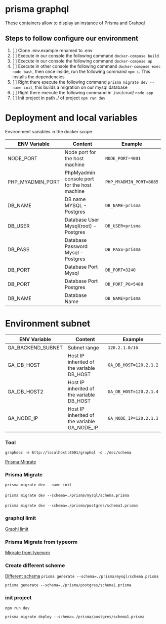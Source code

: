 # prisma graphql

These containers allow to display an instance of Prisma and Grahpql

## Steps to follow configure our environment
1. [ ] Clone .env.example renamed to .env
2. [ ] Execute in our console the following command ``docker-compose build``
3. [ ] Execute in our console the following command ``docker-compose up``
4. [ ] Execute in other console the following command ``docker-compose exec node bash``, then once inside, run the following command ``npm i``. This installs the dependencies
5. [ ] Right there execute the following command ``prisma migrate dev --name init``, this builds a migration on our mysql database
6. [ ] Right there execute the following command in ./src/crud/ ``node app``
7. [ ] Init project in path ./ of project ``npm run dev``

# Deployment and local variables
Environment variables in the docker scope


| ENV Variable     | Content                                      | Example                   |
|------------------|----------------------------------------------|---------------------------|
| NODE_PORT        | Node port for the host machine               | ``NODE_PORT=4001``        |
| PHP_MYADMIN_PORT | PhpMyadmin console port for the host machine | ``PHP_MYADMIN_PORT=8085`` |
| DB_NAME          | DB name MYSQL - Postgres                     | ``DB_NAME=prisma``        |
| DB_USER          | Database User Mysql(root) - Postgres         | ``DB_USER=prisma``        |
| DB_PASS          | Database Password Mysql - Postgres           | ``DB_PASS=prisma``        |
| DB_PORT          | Database Port Mysql                          | ``DB_PORT=3240``          |
| DB_PORT          | Database Port Postgres                       | ``DB_PORT_PG=5480``       |
| DB_NAME          | Database Name                                | ``DB_NAME=prisma``        |


# Environment subnet
| ENV Variable      | Content                                      | Example                  |
|-------------------|----------------------------------------------|--------------------------|
| GA_BACKEND_SUBNET | Subnet range                                 | ``120.2.1.0/16``         |
| GA_DB_HOST        | Host IP inherited of the variable DB_HOST    | ``GA_DB_HOST=120.2.1.2`` |
| GA_DB_HOST2       | Host IP inherited of the variable DB_HOST    | ``GA_DB_HOST=120.2.1.4`` |
| GA_NODE_IP        | Host IP inherited of the variable GA_NODE_IP | ``GA_NODE_IP=120.2.1.3`` |

### Tool
``graphdoc -e http://localhost:4001/graphql -o ./doc/schema``

[Prisma Migrate](https://www.youtube.com/watch?v=9l8iZP_HKY8)

### Prisma Migrate
``prisma migrate dev --name init``
####
``prisma migrate dev --schema=./prisma/mysql/schema.prisma``
####
``prisma migrate dev --schema=./prisma/postgres/schema1.prisma``

### graphql limit
[Graphl limit](https://mugan86.medium.com/tips-graphql-limitando-la-profundidad-de-las-consultas-1-cd12f3e0b1ba)

### Prisma Migrate from typeorm
[Migrate from typeorm](https://www.prisma.io/docs/guides/migrate-to-prisma/migrate-from-typeorm)

### Create different scheme
[Different schema](https://github.com/prisma/prisma/issues/2443#issuecomment-630679118)
``prisma generate --schema=./prisma/mysql/schema.prisma``

``prisma generate --schema=./prisma/postgres/schema1.prisma``

### init project
``npm run dev``

``prisma migrate deploy --schema=./prisma/postgres/schema1.prisma``

